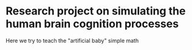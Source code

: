 # Research project on simulating the human brain cognition processes


Here we try to teach the "artificial baby" simple math
